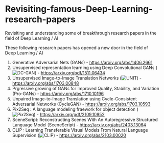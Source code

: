# Revisiting-famous-Deep-Learning-research-papers
Revisiting and understanding some of breakthrough research papers in the field of Deep Learning / AI

These following research papers has opened a new door in the field of Deep Learning / AI

1. Generative Adversarial Nets (GANs) - https://arxiv.org/abs/1406.2661
2. Unsupervised representation learning using Deep Convolutional GANs (![DC-GAN](https://github.com/joshir199/Image-generation-using-DCGAN)) - https://arxiv.org/pdf/1511.06434
3. Unsupervised Image-to-Image Translation Networks (![UNIT](https://github.com/joshir199/U-NET-Image-Segmentation)) - https://arxiv.org/abs/1703.00848
4. Prgressive growing of GANs for Improved Quality, Stability, and Variation (Pro-GANs)  - https://arxiv.org/abs/1710.10196
5. Unpaired Image-to-Image Translation using Cycle-Consistent Adversarial Networks (CycleGAN) - https://arxiv.org/abs/1703.10593
6. Pix2Seq : A language modeling fraework for object detection (![Pix2Seq](https://github.com/joshir199/Pix2Seq-The-novel-method-for-Representing-and-Simplfying-Vision-Tasks)) -  https://arxiv.org/pdf/2109.10852
7. SceneScript: Reconstructing Scenes With An Autoregressive Structured Language Model (SceneScript) - https://arxiv.org/abs/2403.13064
8. CLIP : Learning Transferable Visual Models From Natural Language Supervision (![CLIP](https://github.com/joshir199/Zero-Shot-Relevant-Text-Prediction-per-Image-Using-CLIP))  - https://arxiv.org/abs/2103.00020
